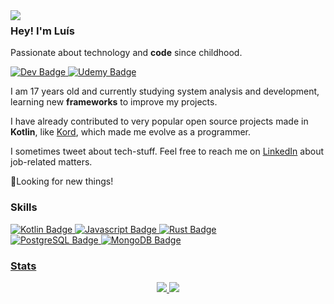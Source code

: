 <img align="left" src="https://orhun.dev/img/crow.png">
<h3>Hey! I'm Luís</h3>
<p>Passionate about technology and <b>code</b> since childhood.</p>
<div id="badges">
  <a href="https://dev.to/oluis">
    <img src="https://img.shields.io/badge/dev.to-0A0A0A?style=for-the-badge&logo=devdotto&logoColor=white" alt="Dev Badge"/>
  </a>
  <a href="https://www.udemy.com/user/luis-fernando-borges-lima/">
    <img src="https://img.shields.io/badge/Udemy-EC5252?style=for-the-badge&logo=Udemy&logoColor=white" alt="Udemy Badge"/>
  </a>
</div>
<p></p>

<p>I am 17 years old and currently studying system analysis and development, learning new <b>frameworks</b> to improve my projects.</p>
<p>I have already contributed to very popular open source projects made in <b>Kotlin</b>, like <a href="https://github.com/kordlib/kord">Kord</a>, which made me evolve as a programmer.</p>
<p>I sometimes tweet about tech-stuff. Feel free to reach me on <a href="https://www.linkedin.com/in/oluiss/">LinkedIn</a> about job-related matters.</p>
<p>🌟Looking for new things!</p>
<p></p>
<h3>Skills</h3>
<div id="skills">
  <a href="Kotlin">
    <img src="https://img.shields.io/badge/Kotlin-0095D5?&style=for-the-badge&logo=kotlin&logoColor=white" alt="Kotlin Badge"/>
  <a href="Javascript">
    <img src="https://img.shields.io/badge/JavaScript-323330?style=for-the-badge&logo=javascript&logoColor=F7DF1E" alt="Javascript Badge"/>
  <a href="Rust">
    <img src="https://img.shields.io/badge/Rust-000000?style=for-the-badge&logo=rust&logoColor=white" alt="Rust Badge"/>
</div>

<div id="skills">
  <a href="PostgreSQL">
    <img src="https://img.shields.io/badge/PostgreSQL-316192?style=for-the-badge&logo=postgresql&logoColor=white" alt="PostgreSQL Badge"/>
  <a href="MongoDB">
    <img src="https://img.shields.io/badge/MongoDB-4EA94B?style=for-the-badge&logo=mongodb&logoColor=white" alt="MongoDB Badge"/>
</div>

<h3>Stats</h3>
<div id="stats" align="center">
  <img src="https://github-readme-stats.vercel.app/api?username=oluiss&show_icons=true&theme=dark#gh-dark-mode-only"/>
  <img src="https://github-readme-stats.vercel.app/api/top-langs/?username=oluiss&layout=compact&theme=dark#gh-dark-mode-only"/>
</div>

